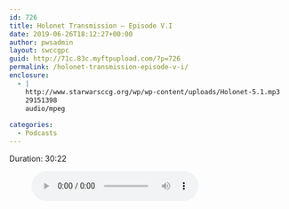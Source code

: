 ```yaml
---
id: 726
title: Holonet Transmission – Episode V.I
date: 2019-06-26T18:12:27+00:00
author: pwsadmin
layout: swccgpc
guid: http://71c.83c.myftpupload.com/?p=726
permalink: /holonet-transmission-episode-v-i/
enclosure:
  - |
    http://www.starwarsccg.org/wp/wp-content/uploads/Holonet-5.1.mp3
    29151398
    audio/mpeg
    
categories:
  - Podcasts
---
```

 

Duration: 30:22<figure class="wp-block-audio"><audio controls src="http://www.starwarsccg.org/wp/wp-content/uploads/Holonet-5.1.mp3"></audio></figure>